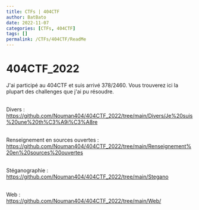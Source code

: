 ```yaml
---
title: CTFs | 404CTF
author: BatBato
date: 2022-11-07
categories: [CTFs, 404CTF]
tags: []
permalink: /CTFs/404CTF/ReadMe
---
```



# 404CTF_2022

J'ai participé au 404CTF et suis arrivé 378/2460. Vous trouverez ici la plupart des challenges que j'ai pu résoudre.</br></br>

Divers :</br>
https://github.com/Nouman404/404CTF_2022/tree/main/Divers/Je%20suis%20une%20th%C3%A9i%C3%A8re </br></br>

Renseignement en sources ouvertes :</br>
https://github.com/Nouman404/404CTF_2022/tree/main/Renseignement%20en%20sources%20ouvertes</br></br>

Stéganographie :</br>
https://github.com/Nouman404/404CTF_2022/tree/main/Stegano</br></br>

Web :</br>
https://github.com/Nouman404/404CTF_2022/tree/main/Web/</br></br>
